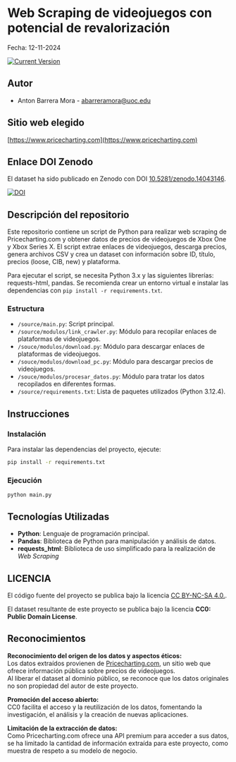 # Web Scraping de videojuegos con potencial de revalorización

Fecha: 12-11-2024

[![Current Version](https://img.shields.io/badge/version-1.0-green.svg)](https://github.com/Kamaranis/Web-Scraping-de-videojuegos-con-potencial-de-revalorizacion)

## Autor
  * Anton Barrera Mora - [abarreramora@uoc.edu](abarreramora@uoc.edu)

## Sitio web elegido
[https://www.pricecharting.com](https://www.pricecharting.com)

## Enlace DOI Zenodo
El dataset ha sido publicado en Zenodo con DOI [10.5281/zenodo.14043146](https://doi.org/10.5281/zenodo.0000000).

[![DOI](https://zenodo.org/badge/DOI/10.5281/zenodo.14043146.svg)](https://doi.org/10.5281/zenodo.14043146)

## Descripción del repositorio

Este repositorio contiene un script de Python para realizar web scraping de Pricecharting.com y obtener datos de precios de videojuegos de Xbox One y Xbox Series X.  El script extrae enlaces de videojuegos, descarga precios, genera archivos CSV y crea un dataset con información sobre ID, título, precios (loose, CIB, new) y plataforma.

Para ejecutar el script, se necesita Python 3.x y las siguientes librerías: requests-html, pandas.  Se recomienda crear un entorno virtual e instalar las dependencias con `pip install -r requirements.txt`.

### Estructura

  * `/source/main.py`: Script principal.
  * `/source/modulos/link_crawler.py`: Módulo para recopilar enlaces de plataformas de videojuegos.
  * `/souce/modulos/download.py`: Módulo para descargar enlaces de plataformas de videojuegos.
  * `/souce/modulos/download_pc.py`: Módulo para descargar precios de videojuegos.
  *  `/souce/modulos/procesar_datos.py`: Módulo para tratar los datos recopilados en diferentes formas.
  * `/source/requirements.txt`: Lista de paquetes utilizados (Python 3.12.4).

## Instrucciones

### Instalación

Para instalar las dependencias del proyecto, ejecute:

```bash
pip install -r requirements.txt
```

### Ejecución
```
python main.py
```

## Tecnologías Utilizadas

- **Python**: Lenguaje de programación principal.
- **Pandas**: Biblioteca de Python para manipulación y análisis de datos.
- **requests_html**: Biblioteca de uso simplificado para la realización de *Web Scraping*

## LICENCIA

El código fuente del proyecto se publica bajo la licencia [CC BY-NC-SA 4.0.](https://creativecommons.org/licenses/by-nc-sa/4.0/deed.en).  

El dataset resultante de este proyecto se publica bajo la licencia **CC0: Public Domain License**.  

## Reconocimientos

**Reconocimiento del origen de los datos y aspectos éticos:**   
 Los datos extraídos provienen de [Pricecharting.com](https://www.pricecharting.com/), un sitio web que ofrece información pública sobre precios de videojuegos.  
 Al liberar el dataset al dominio público, se reconoce que los datos originales no son propiedad del autor de este proyecto.

**Promoción del acceso abierto:**  
CC0 facilita el acceso y la reutilización de los datos, fomentando la investigación, el análisis y la creación de nuevas aplicaciones.

**Limitación de la extracción de datos:**  
Como Pricecharting.com ofrece una API premium para acceder a sus datos, se ha limitado la cantidad de información extraída para este proyecto, como muestra de respeto a su modelo de negocio.
